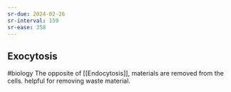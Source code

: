 ```yaml
---
sr-due: 2024-02-26
sr-interval: 159
sr-ease: 358
---
```

## Exocytosis
#biology 
The opposite of [[Endocytosis]], materials are removed from the cells.
helpful for removing waste material.

